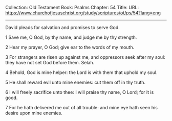 Collection: Old Testament
Book: Psalms
Chapter: 54
Title: 
URL: https://www.churchofjesuschrist.org/study/scriptures/ot/ps/54?lang=eng

---

David pleads for salvation and promises to serve God.

1 Save me, O God, by thy name, and judge me by thy strength.

2 Hear my prayer, O God; give ear to the words of my mouth.

3 For strangers are risen up against me, and oppressors seek after my soul: they have not set God before them. Selah.

4 Behold, God is mine helper: the Lord is with them that uphold my soul.

5 He shall reward evil unto mine enemies: cut them off in thy truth.

6 I will freely sacrifice unto thee: I will praise thy name, O Lord; for it is good.

7 For he hath delivered me out of all trouble: and mine eye hath seen his desire upon mine enemies.
